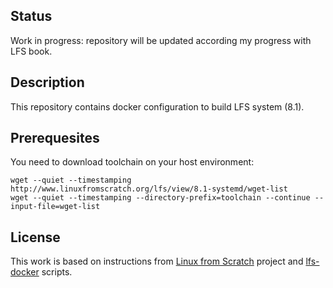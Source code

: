 ## Status

Work in progress: repository will be updated according my progress with LFS book.

## Description

This repository contains docker configuration to build LFS system (8.1).

## Prerequesites

You need to download toolchain on your host environment:

    wget --quiet --timestamping http://www.linuxfromscratch.org/lfs/view/8.1-systemd/wget-list
    wget --quiet --timestamping --directory-prefix=toolchain --continue --input-file=wget-list

## License

This work is based on instructions from [Linux from Scratch](http://www.linuxfromscratch.org/lfs) project and [lfs-docker](https://github.com/pbret/lfs-docker) scripts.
